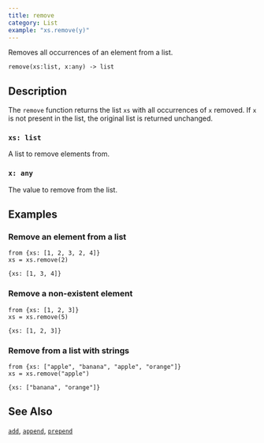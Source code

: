 ```yaml
---
title: remove
category: List
example: "xs.remove(y)"
---
```


Removes all occurrences of an element from a list.

```tql
remove(xs:list, x:any) -> list
```

## Description

The `remove` function returns the list `xs` with all occurrences of `x` removed.
If `x` is not present in the list, the original list is returned unchanged.

### `xs: list`

A list to remove elements from.

### `x: any`

The value to remove from the list.

## Examples

### Remove an element from a list

```tql
from {xs: [1, 2, 3, 2, 4]}
xs = xs.remove(2)
```

```tql
{xs: [1, 3, 4]}
```

### Remove a non-existent element

```tql
from {xs: [1, 2, 3]}
xs = xs.remove(5)
```

```tql
{xs: [1, 2, 3]}
```

### Remove from a list with strings

```tql
from {xs: ["apple", "banana", "apple", "orange"]}
xs = xs.remove("apple")
```

```tql
{xs: ["banana", "orange"]}
```

## See Also

[`add`](/reference/functions/add),
[`append`](/reference/functions/append),
[`prepend`](/reference/functions/prepend)
